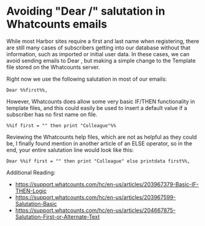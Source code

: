 # Avoiding "Dear /<blank/>" salutation in Whatcounts emails

While most Harbor sites require a first and last name when registering, there are still many cases of subscribers getting into our database without that information, such as imported or initial user data. In these cases, we can avoid sending emails to Dear , but making a simple change to the Template file stored on the Whatcounts server.

Right now we use the following salutation in most of our emails:

```
Dear %%first%%,
```

However, Whatcounts does allow some very basic IF/THEN functionality in template files, and this could easily be used to insert a default value if a subscriber has no first name on file.

```
%%if first = "" then print "Colleague"%%
```

Reviewing the Whatcounts help files, which are not as helpful as they could be, I finally found mention in another article of an ELSE operator, so in the end, your entire salutation line would look like this:

```
Dear %%if first = "" then print "Colleague" else printdata first%%,
```

Additional Reading:

- https://support.whatcounts.com/hc/en-us/articles/203967379-Basic-IF-THEN-Logic
- https://support.whatcounts.com/hc/en-us/articles/203967599-Salutation-Basic
- https://support.whatcounts.com/hc/en-us/articles/204667875-Salutation-First-or-Alternate-Text